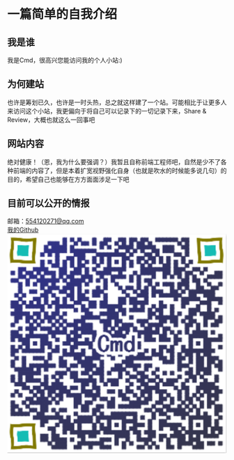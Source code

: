 # 一篇简单的自我介绍
## 我是谁
我是Cmd，很高兴您能访问我的个人小站:)

## 为何建站
也许是筹划已久，也许是一时头热，总之就这样建了一个站。可能相比于让更多人来访问这个小站，我更偏向于将自己可以记录下的一切记录下来，Share & Review，大概也就这么一回事吧

## 网站内容
绝对健康！（恩，我为什么要强调？）我暂且自称前端工程师吧，自然是少不了各种前端的内容了，但是本着扩宽视野强化自身（也就是吹水的时候能多说几句）的目的，希望自己也能够在方方面面涉足一下吧

## 目前可以公开的情报
邮箱：554120271@qq.com  
[我的Github](https://github.com/Cmd-Cmd)  
![其实用Whois查一下就有各种信息我会乱说?](../img/connect.png)    
